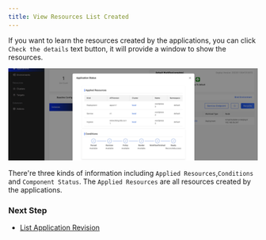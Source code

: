 ```yaml
---
title: View Resources List Created
---
```


If you want to learn the resources created by the applications, you can click  `Check the details` text button, it will provide a window to show the resources.

![app-resources](../../../resources/app-resources.jpg)

There're three kinds of information including `Applied Resources`,`Conditions` and `Component Status`. The `Applied Resources` are all resources created by the applications.

### Next Step

* [List Application Revision](./get-application-revision)